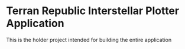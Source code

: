 # Terran Republic Interstellar Plotter Application

This is the holder project intended for building the entire application

